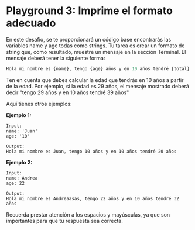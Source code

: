 # Playground 3: Imprime el formato adecuado

En este desafío, se te proporcionará un código base encontrarás las variables name y age todas como strings. Tu tarea es crear un formato de string que, como resultado, muestre un mensaje en la sección Terminal. El mensaje deberá tener la siguiente forma:

```python
Hola mi nombre es {name}, tengo {age} años y en 10 años tendré {total} años
```

Ten en cuenta que debes calcular la edad que tendrás en 10 años a partir de la edad. Por ejemplo, si la edad es 29 años, el mensaje mostrado deberá decir "tengo 29 años y en 10 años tendré 39 años"

Aquí tienes otros ejemplos:

**Ejemplo 1:**

```text
Input:
name: 'Juan'
age: '10'

Output:
Hola mi nombre es Juan, tengo 10 años y en 10 años tendré 20 años
```

**Ejemplo 2:**

```text
Input:
name: Andrea
age: 22

Output:
Hola mi nombre es Andreaasas, tengo 22 años y en 10 años tendré 32 años
```

Recuerda prestar atención a los espacios y mayúsculas, ya que son importantes para que tu respuesta sea correcta.
